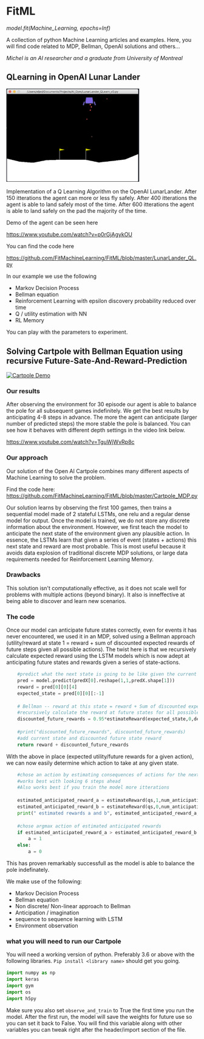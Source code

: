 # FitML
*model.fit(Machine_Learning, epochs=Inf)* 

A collection of python Machine Learning articles and examples. Here, you will find code related to MDP, Bellman, OpenAI solutions and others...

*Michel is an AI researcher and a graduate from University of Montreal*

## QLearning in OpenAI Lunar Lander

<img src="/img/LunarLandQLearning.png" width="350"/>

Implementation of a Q Learning Algorithm on the OpenAI LunarLander. 
After 150 itterations the agent can more or less fly safely.
After 400 itterations the agent is able to land safely most of the time.
After 600 itterations the agent is able to land safely on the pad the majority of the time.

Demo of the agent can be seen here

https://www.youtube.com/watch?v=p0rGjAgykOU

You can find the code here

https://github.com/FitMachineLearning/FitML/blob/master/LunarLander_QL.py

In our example we use the following
* Markov Decision Process
* Bellman equation
* Reinforcement Learning with epsilon discovery probability reduced over time
* Q / utility estimation with NN
* RL Memory

You can play with the parameters to experiment.

## Solving Cartpole with Bellman Equation using recursive Future-Sate-And-Reward-Prediction

[![Cartpole Demo](https://img.youtube.com/vi/TguWjWvRp8c/0.jpg)](https://www.youtube.com/watch?v=TguWjWvRp8c)


### Our results
After observing the environment for 30 episode our agent is able to balance the pole for all subsequent games indefinitely. We get the best results by anticipating 4-8 steps in advance. The more the agent can anticipate (larger number of predicted steps) the more stable the pole is balanced. You can see how it behaves with different depth settings in the video link below. 

https://www.youtube.com/watch?v=TguWjWvRp8c



### Our approach

Our solution of the Open AI Cartpole combines many different aspects of Machine Learning to solve the problem.

Find the code here: https://github.com/FitMachineLearning/FitML/blob/master/Cartpole_MDP.py

Our solution learns by observing the first 100 games, then trains a sequential model made of 2 stateful LSTMs, one relu and a regular dense model for output.
Once the model is trained, we do not store any discrete information about the environment. 
However, we first teach the model to anticipate the next state of the environment given any plausible action. In essence, the LSTMs learn that given a series of event (states + actions) this next state and reward are most probable. This is most useful because it avoids data explosion of traditional discrete MDP solutions, or large data requirements needed for Reinforcement Learning Memory. 

### Drawbacks
This solution isn't computationally effective, as it does not scale well for problems with multiple actions (beyond binary). It also is inneffective at being able to discover and learn new scenarios.

### The code
Once our model can anticipate future states correctly, even for events it has never encountered, we used it in an MDP, solved using a Bellman approach 
(utility/reward at state 1 = reward + sum of discounted expected rewards of future steps given all possible actions). The twist here is that we recursively calculate expected reward using the LSTM models which 
is now adept at anticipating future states and rewards given a series of state-actions.

```python
    #predict what the next state is going to be like given the current state and a given action pass as a parameter
    pred = model.predict(predX[0].reshape(1,1,predX.shape[1]))
    reward = pred[0][0][4]
    expected_state = pred[0][0][:-1]
    
    # Bellman -- reward at this state = reward + Sum of discounted expected rewards for all actions (recursively)
    #recursively calculate the reward at future states for all possible actions
    discounted_future_rewards = 0.95*estimateReward(expected_state,0,depth-1)+ 0.95*estimateReward(expected_state,1,depth-1)

    #print("discounted_future_rewards", discounted_future_rewards)
    #add current state and discounted future state reward
    return reward + discounted_future_rewards
```

With the above in place (expected utility/future rewards for a given action), we can now easily determine which action to take at any given state.

```python
    #chose an action by estimating consequences of actions for the next num_anticipation_steps steps ahead
    #works best with looking 6 steps ahead
    #Also works best if you train the model more itterations
    
    estimated_anticipated_reward_a = estimateReward(qs,1,num_anticipation_steps)
    estimated_anticipated_reward_b = estimateReward(qs,0,num_anticipation_steps)
    print(" estimated rewards a and b", estimated_anticipated_reward_a, estimated_anticipated_reward_b)

    #chose argmax action of estimated anticipated rewards
    if estimated_anticipated_reward_a > estimated_anticipated_reward_b:
        a = 1
    else:
        a = 0
```

This has proven remarkably successfull as the model is able to balance the pole indefinately.

We make use of the following:
* Markov Decision Process
* Bellman equation
* Non discrete/ Non-linear approach to Bellman
* Anticipation / imagination
* sequence to sequence learning with LSTM
* Environment observation

### what you will need to run our Cartpole
You will need a working version of python. Preferably 3.6 or above with the following libraries. 
`Pip install <library name>` should get you going.

```python
import numpy as np
import keras
import gym
import os
import h5py
```

Make sure you also set `observe_and_train` to True the first time you run the model. After the first run, the model will save the weights for future use so you can set it back to False. You will find this variable along with other variables you can tweak right after the header/import section of the file.



